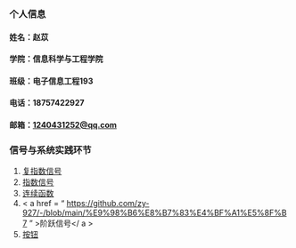 ### 个人信息
#### 姓名：赵苡
#### 学院：信息科学与工程学院
#### 班级：电子信息工程193
#### 电话：18757422927
#### 邮箱：1240431252@qq.com

### 信号与系统实践环节
1. <a href="https://github.com/zy-927/-/blob/main/%E5%A4%8D%E6%8C%87%E6%95%B0%E4%BF%A1%E5%8F%B7">复指数信号</a>
2. <a href="https://github.com/zy-927/-/blob/main/%E6%8C%87%E6%95%B0%E5%87%BD%E6%95%B0">指数信号</a>
3. <a href="https://github.com/zy-927/-/blob/main/%E8%BF%9E%E7%BB%AD%E5%87%BD%E6%95%B0">连续函数</a>
4. < a  href = “ https://github.com/zy-927/-/blob/main/%E9%98%B6%E8%B7%83%E4%BF%A1%E5%8F%B7 ” >阶跃信号</ a >
5. <a href="https://github.com/zy-927/-/blob/main/%E6%8C%89%E9%92%AE">按钮</a>
